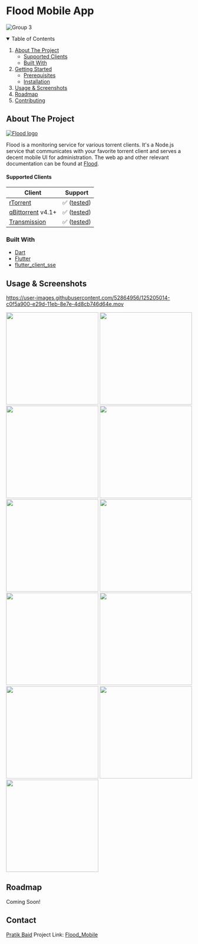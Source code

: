 # Flood Mobile App

![Group 3](https://user-images.githubusercontent.com/52864956/118592164-24de8280-b7c3-11eb-95f3-f575fd75d356.png)

<!-- TABLE OF CONTENTS -->
<details open="open">
  <summary>Table of Contents</summary>
  <ol>
    <li>
      <a href="#about-the-project">About The Project</a>
      <ul>
        <li><a href="#supported-clients">Supported Clients</a></li>
        <li><a href="#built-with">Built With</a></li>
      </ul>
    </li>
    <li>
      <a href="#getting-started">Getting Started</a>
      <ul>
        <li><a href="#prerequisites">Prerequisites</a></li>
        <li><a href="#installation">Installation</a></li>
      </ul>
    </li>
    <li><a href="#usage">Usage & Screenshots</a></li>
    <li><a href="#roadmap">Roadmap</a></li>
    <li><a href="#contributing">Contributing</a></li>
  </ol>
</details>



<!-- ABOUT THE PROJECT -->

## About The Project

[![Flood logo](https://github.com/jesec/flood/raw/master/flood.svg)](https://flood.js.org)

Flood is a monitoring service for various torrent clients. It's a Node.js service that communicates with your favorite
torrent client and serves a decent mobile UI for administration. The web ap and other relevant documentation can be
found at [Flood](https://github.com/jesec/floodI).

#### Supported Clients

| Client                                                          | Support                                                                                                      |
| --------------------------------------------------------------- | ------------------------------------------------------------------------------------------------------------ |
| [rTorrent](https://github.com/rakshasa/rtorrent)                | :white_check_mark: ([tested](https://github.com/jesec/flood/blob/master/server/.jest/rtorrent.setup.js))     |
| [qBittorrent](https://github.com/qbittorrent/qBittorrent) v4.1+ | :white_check_mark: ([tested](https://github.com/jesec/flood/blob/master/server/.jest/qbittorrent.setup.js))  |
| [Transmission](https://github.com/transmission/transmission)    | :white_check_mark: ([tested](https://github.com/jesec/flood/blob/master/server/.jest/transmission.setup.js)) |

### Built With

* [Dart](https://dart.dev/)
* [Flutter](https://flutter.dev/)
* [flutter_client_sse](https://github.com/pratikbaid3/flutter_client_sse)

<!-- USAGE EXAMPLES -->

## Usage & Screenshots

https://user-images.githubusercontent.com/52864956/125205014-c0f5a900-e29d-11eb-8e7e-4d8cb746d64e.mov



<img src="https://user-images.githubusercontent.com/52864956/119470520-0bf74380-bd66-11eb-8378-ee26877dcaf7.png" width=250>  <img src="https://user-images.githubusercontent.com/52864956/119470670-2e895c80-bd66-11eb-9aaa-6d6aa9659329.png" width=250>  <img src="https://user-images.githubusercontent.com/52864956/119470714-38ab5b00-bd66-11eb-9f7f-20eadd0c6a4f.png" width=250>  <img src="https://user-images.githubusercontent.com/52864956/119470671-2e895c80-bd66-11eb-8b86-c16ae139331e.png" width=250>  <img src="https://user-images.githubusercontent.com/52864956/119470337-de11ff00-bd65-11eb-951c-70db8aec0f52.png" width=250>  <img src="https://user-images.githubusercontent.com/52864956/119470372-e702d080-bd65-11eb-9565-d3ffe90a4599.png" width=250>  <img src="https://user-images.githubusercontent.com/52864956/119470428-f2ee9280-bd65-11eb-9073-f0fc7496888a.png" width=250>  <img src="https://user-images.githubusercontent.com/52864956/125205025-d8349680-e29d-11eb-8622-155fe991e925.png" width=250>  <img src="https://user-images.githubusercontent.com/52864956/125205029-dcf94a80-e29d-11eb-9c20-b4cefa9f0b73.png" width=250>  <img src="https://user-images.githubusercontent.com/52864956/125205030-dd91e100-e29d-11eb-9ac1-91ada8ec6e44.png" width=250>  <img src="https://user-images.githubusercontent.com/52864956/125205031-dec30e00-e29d-11eb-9fc8-54af3dfe1dbb.png" width=250>



<!-- ROADMAP -->

## Roadmap

Coming Soon!

<!-- CONTACT -->

## Contact

[Pratik Baid](https://www.linkedin.com/in/pratik-baid-aa253980/)
Project Link: [Flood_Mobile](https://github.com/CCExtractor/Flood_Mobile)

